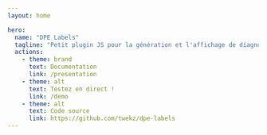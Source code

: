 ```yaml
---
layout: home

hero:
  name: "DPE Labels"
  tagline: "Petit plugin JS pour la génération et l'affichage de diagnostics de performance énergétique sur le web."
  actions:
    - theme: brand
      text: Documentation
      link: /presentation
    - theme: alt
      text: Testez en direct !
      link: /demo
    - theme: alt
      text: Code source
      link: https://github.com/twekz/dpe-labels
---
```

